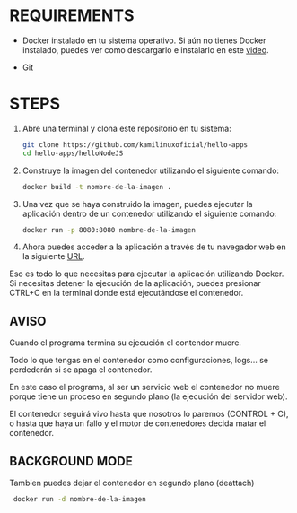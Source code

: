 # REQUIREMENTS

- Docker instalado en tu sistema operativo. Si aún no tienes Docker instalado, puedes ver como descargarlo e instalarlo en este [video](https://youtu.be/YpBoqXK_3wE).

- Git

# STEPS

1. Abre una terminal y clona este repositorio en tu sistema:

   ```bash
   git clone https://github.com/kamilinuxoficial/hello-apps 
   cd hello-apps/helloNodeJS
   ```
2. Construye la imagen del contenedor utilizando el siguiente comando:
   ```bash
   docker build -t nombre-de-la-imagen .
   ```

3. Una vez que se haya construido la imagen, puedes ejecutar la aplicación dentro de un contenedor utilizando el siguiente comando:
   ```bash
   docker run -p 8080:8080 nombre-de-la-imagen
   ```
4. Ahora puedes acceder a la aplicación a través de tu navegador web en la siguiente [URL](http://localhost:8080).


 Eso es todo lo que necesitas para ejecutar la aplicación utilizando Docker. Si necesitas detener la ejecución de la aplicación, puedes presionar CTRL+C en la terminal donde está ejecutándose el contenedor. 

## AVISO
 
Cuando el programa termina su ejecución el contendor muere.

Todo lo que tengas en el contenedor como configuraciones, logs... se perdederán si se apaga el contenedor.

En este caso el programa, al ser un servicio web el contenedor no muere porque tiene un proceso en segundo plano (la ejecución del servidor web).

El contenedor seguirá vivo hasta que nosotros lo paremos (CONTROL + C), o hasta que haya un fallo y el motor de contenedores decida matar el contenedor.

## BACKGROUND MODE

Tambien puedes dejar el contenedor en segundo plano (deattach)

  ```bash
   docker run -d nombre-de-la-imagen
   ```
